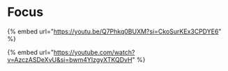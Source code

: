 # Focus

{% embed url="https://youtu.be/Q7Phkq0BUXM?si=CkoSurKEx3CPDYE6" %}

{% embed url="https://youtube.com/watch?v=AzczASDeXvU&si=bwm4YIzgyXTKQDvH" %}
